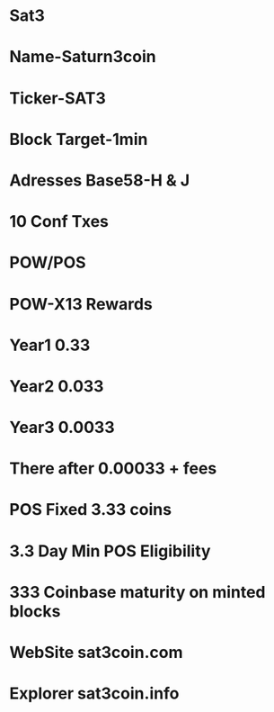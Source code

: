 # Sat3
# Name-Saturn3coin
# Ticker-SAT3
# Block Target-1min
# Adresses Base58-H & J
# 10 Conf Txes
# POW/POS
# POW-X13 Rewards
# Year1 0.33
# Year2 0.033
# Year3 0.0033
# There after 0.00033 + fees
# POS Fixed 3.33 coins
# 3.3 Day Min POS Eligibility
# 333 Coinbase maturity on minted blocks 
# WebSite sat3coin.com
# Explorer sat3coin.info
